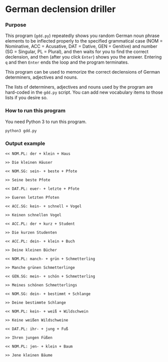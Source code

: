 German declension driller
=========================

### Purpose ###

This program (`gdd.py`) repeatedly shows you random German noun phrase elements to be inflected properly to the specified grammatical case (NOM = Nominative, ACC = Acusative, DAT = Dative, GEN = Genitive) and number (SG = Singular, PL = Plural), and then waits for you to find the correct declension, and then (after you click `Enter`) shows you the answer. Entering `q` and then `Enter` ends the loop and the program terminates.

This program can be used to memorize the correct declensions of German determiners, adjectives and nouns.

The lists of determiners, adjectives and nouns used by the program are hard-coded in the `gdd.py` script. You can add new vocabulary items to those lists if you desire so.

### How to run this program ###

You need Python 3 to run this program.
```
python3 gdd.py
```

### Output example ###

```
<< NOM.PL: der + klein + Haus

>> Die kleinen Häuser

<< NOM.SG: sein- + beste + Pfote

>> Seine beste Pfote

<< DAT.PL: euer- + letzte + Pfote

>> Eueren letzten Pfoten

<< ACC.SG: kein- + schnell + Vogel

>> Keinen schnellen Vogel

<< ACC.PL: der + kurz + Student

>> Die kurzen Studenten

<< ACC.PL: dein- + klein + Buch

>> Deine kleinen Bücher

<< NOM.PL: manch- + grün + Schmetterling

>> Manche grünen Schmetterlinge

<< GEN.SG: mein- + schön + Schmetterling

>> Meines schönen Schmetterlings

<< NOM.SG: dein- + bestimmt + Schlange

>> Deine bestimmte Schlange

<< NOM.PL: kein- + weiß + Wildschwein

>> Keine weißen Wildschweine

<< DAT.PL: ihr- + jung + Fuß

>> Ihren jungen Füßen

<< NOM.PL: jen- + klein + Baum

>> Jene kleinen Bäume
```


